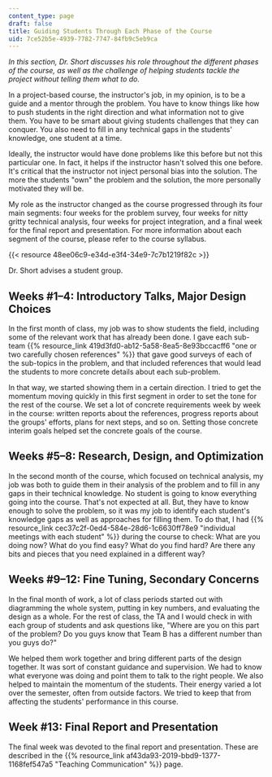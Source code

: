 ```yaml
---
content_type: page
draft: false
title: Guiding Students Through Each Phase of the Course
uid: 7ce52b5e-4939-7782-7747-84fb9c5eb9ca
---
```

_In this section, Dr. Short discusses his role throughout the different phases of the course, as well as the challenge of helping students tackle the project without telling them what to do._

In a project-based course, the instructor's job, in my opinion, is to be a guide and a mentor through the problem. You have to know things like how to push students in the right direction and what information not to give them. You have to be smart about giving students challenges that they can conquer. You also need to fill in any technical gaps in the students' knowledge, one student at a time.

Ideally, the instructor would have done problems like this before but not this particular one. In fact, it helps if the instructor hasn't solved this one before. It's critical that the instructor not inject personal bias into the solution. The more the students "own" the problem and the solution, the more personally motivated they will be.

My role as the instructor changed as the course progressed through its four main segments: four weeks for the problem survey, four weeks for nitty gritty technical analysis, four weeks for project integration, and a final week for the final report and presentation. For more information about each segment of the course, please refer to the course syllabus.

{{< resource 48ee06c9-e34d-e3f4-34e9-7c7b1219f82c >}}

Dr. Short advises a student group.

## Weeks #1–4: Introductory Talks, Major Design Choices

In the first month of class, my job was to show students the field, including some of the relevant work that has already been done. I gave each sub-team {{% resource_link 419d3fd0-ab12-5a58-8ea5-8e93bccacff6 "one or two carefully chosen references" %}} that gave good surveys of each of the sub-topics in the problem, and that included references that would lead the students to more concrete details about each sub-problem.

In that way, we started showing them in a certain direction. I tried to get the momentum moving quickly in this first segment in order to set the tone for the rest of the course. We set a lot of concrete requirements week by week in the course: written reports about the references, progress reports about the groups' efforts, plans for next steps, and so on. Setting those concrete interim goals helped set the concrete goals of the course.

## Weeks #5–8: Research, Design, and Optimization

In the second month of the course, which focused on technical analysis, my job was both to guide them in their analysis of the problem and to fill in any gaps in their technical knowledge. No student is going to know everything going into the course. That's not expected at all. But, they have to know enough to solve the problem, so it was my job to identify each student's knowledge gaps as well as approaches for filling them. To do that, I had {{% resource_link cec37c2f-0ed4-584e-28d6-1c6630ff78e9 "individual meetings with each student" %}} during the course to check: What are you doing now? What do you find easy? What do you find hard? Are there any bits and pieces that you need explained in a different way?

## Weeks #9–12: Fine Tuning, Secondary Concerns

In the final month of work, a lot of class periods started out with diagramming the whole system, putting in key numbers, and evaluating the design as a whole. For the rest of class, the TA and I would check in with each group of students and ask questions like, "Where are you on this part of the problem? Do you guys know that Team B has a different number than you guys do?"

We helped them work together and bring different parts of the design together. It was sort of constant guidance and supervision. We had to know what everyone was doing and point them to talk to the right people. We also helped to maintain the momentum of the students. Their energy varied a lot over the semester, often from outside factors. We tried to keep that from affecting the students' performance in this course.

## Week #13: Final Report and Presentation

The final week was devoted to the final report and presentation. These are described in the {{% resource_link af43da93-2019-bbd9-1377-1168fef547a5 "Teaching Communication" %}} page.